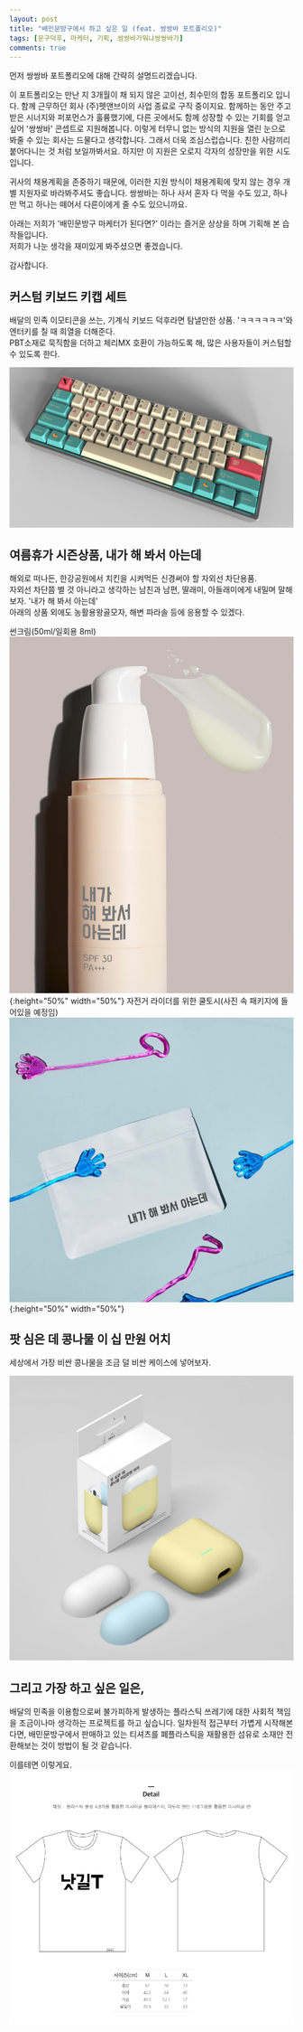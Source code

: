 ```yaml
---
layout: post
title: "배민문방구에서 하고 싶은 일 (feat. 쌍쌍바 포트폴리오)"
tags: [문구덕후, 마케터, 기획, 쌍쌍바가뭐냐쌍쌍바가]
comments: true
---
```

먼저 쌍쌍바 포트폴리오에 대해 간략히 설명드리겠습니다.

이 포트폴리오는 만난 지 3개월이 채 되지 않은 고이선, 최수민의 합동 포트폴리오 입니다. 함께 근무하던 회사 (주)펫앤브이의 사업 종료로 구직 중이지요. 함께하는 동안 주고받은 시너지와 퍼포먼스가 훌륭했기에, 다른 곳에서도 함께 성장할 수 있는 기회를 얻고싶어 '쌍쌍바' 콘셉트로 지원해봅니다. 이렇게 터무니 없는 방식의 지원을 열린 눈으로 봐줄 수 있는 회사는 드물다고 생각합니다. 그래서 더욱 조심스럽습니다. 친한 사람끼리 붙어다니는 것 처럼 보일까봐서요. 하지만 이 지원은 오로지 각자의 성장만을 위한 시도입니다.

귀사의 채용계획을 존중하기 때문에, 이러한 지원 방식이 채용계획에 맞지 않는 경우 개별 지원자로 바라봐주셔도 좋습니다. 쌍쌍바는 하나 사서 혼자 다 먹을 수도 있고, 하나만 먹고 하나는 떼어서 다른이에게 줄 수도 있으니까요.

아래는 저희가 '배민문방구 마케터가 된다면?' 이라는 즐거운 상상을 하며 기획해 본 습작들입니다. <br/>
저희가 나눈 생각을 재미있게 봐주셨으면 좋겠습니다.

감사합니다.

## 커스텀 키보드 키캡 세트

배달의 민족 이모티콘을 쓰는, 기계식 키보드 덕후라면 탐낼만한 상품. 'ㅋㅋㅋㅋㅋㅋ'와 엔터키를 칠 때 희열을 더해준다.<br/>
PBT소재로 묵직함을 더하고 체리MX 호환이 가능하도록 해, 많은 사용자들이 커스텀할 수 있도록 한다.

![BM_Keycap](https://raw.githubusercontent.com/surfingsloth/surfingsloth.github.io/master/images/BM_Keycap.png)


## 여름휴가 시즌상품, 내가 해 봐서 아는데
해외로 떠나든, 한강공원에서 치킨을 시켜먹든 신경써야 할 자외선 차단용품. <br/>
자외선 차단쯤 별 것 아니라고 생각하는 남친과 남편, 딸래미, 아들래미에게 내밀며 말해보자. '내가 해 봐서 아는데'<br/>
아래의 상품 외에도 농활용왕골모자, 해변 파라솔 등에 응용할 수 있겠다.

썬크림(50ml/일회용 8ml)
![haebwat](https://raw.githubusercontent.com/surfingsloth/surfingsloth.github.io/master/images/haebwat.png){:height="50%" width="50%"}
자전거 라이더를 위한 쿨토시(사진 속 패키지에 들어있을 예정임)
![haebwat2](https://raw.githubusercontent.com/surfingsloth/surfingsloth.github.io/master/images/haebwat2.png){:height="50%" width="50%"}

## 팟 심은 데 콩나물 이 십 만원 어치
세상에서 가장 비싼 콩나물을 조금 덜 비싼 케이스에 넣어보자. 

![haebwat2](https://raw.githubusercontent.com/surfingsloth/surfingsloth.github.io/master/images/congnamul.png)

## 그리고 가장 하고 싶은 일은,
배달의 민족을 이용함으로써 불가피하게 발생하는 플라스틱 쓰레기에 대한 사회적 책임을 조금이나마 생각하는 프로젝트를 하고 싶습니다.
일차원적 접근부터 가볍게 시작해본다면, 배민문방구에서 판매하고 있는 티셔츠를 폐플라스틱을 재활용한 섬유로 소재만 전환해보는 것이 방법이 될 것 같습니다. 

이를테면 이렇게요.
![haebwat2](https://raw.githubusercontent.com/surfingsloth/surfingsloth.github.io/master/images/notguilty.png)